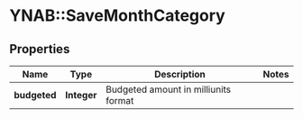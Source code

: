 # YNAB::SaveMonthCategory

## Properties

| Name | Type | Description | Notes |
| ---- | ---- | ----------- | ----- |
| **budgeted** | **Integer** | Budgeted amount in milliunits format |  |

